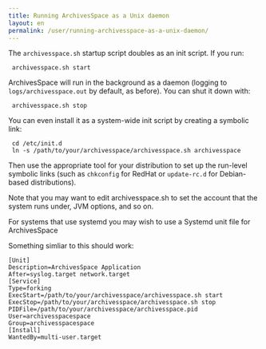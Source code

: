 ```yaml
---
title: Running ArchivesSpace as a Unix daemon
layout: en
permalink: /user/running-archivesspace-as-a-unix-daemon/
---
```

The `archivesspace.sh` startup script doubles as an init script.  If
you run:

     archivesspace.sh start

ArchivesSpace will run in the background as a daemon (logging to
`logs/archivesspace.out` by default, as before).  You can shut it down with:

     archivesspace.sh stop

You can even install it as a system-wide init script by creating a
symbolic link:

     cd /etc/init.d
     ln -s /path/to/your/archivesspace/archivesspace.sh archivesspace

Then use the appropriate tool for your distribution to set up the
run-level symbolic links (such as `chkconfig` for RedHat or
`update-rc.d` for Debian-based distributions).

Note that you may want to edit archivesspace.sh to set the account
that the system runs under, JVM options, and so on.

For systems that use systemd you may wish to use a Systemd unit file for ArchivesSpace

Something simliar to this should work:
```
[Unit]
Description=ArchivesSpace Application
After=syslog.target network.target
[Service]
Type=forking
ExecStart=/path/to/your/archivesspace/archivesspace.sh start
ExecStop=/path/to/your/archivesspace/archivesspace.sh stop
PIDFile=/path/to/your/archivesspace/archivesspace.pid
User=archivesspacespace
Group=archivesspacespace
[Install]
WantedBy=multi-user.target
```
